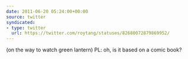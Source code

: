 ```yaml
---
date: 2011-06-20 05:24:00+00:00
source: twitter
syndicated:
- type: twitter
  url: https://twitter.com/roytang/statuses/82680072879869952/
---
```


(on the way to watch green lantern) PL: oh, is it based on a comic book?